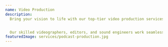 ```yaml
---
name: Video Production
description:
  Bring your vision to life with our top-tier video production services. Whether it’s for branding, promotional content, or storytelling, our fully-equipped studio and experienced team are here to make your ideas shine. From concept development to post-production, we handle every step with precision and creativity.


  Our skilled videographers, editors, and sound engineers work seamlessly together to produce videos that captivate and engage. We deliver stunning visuals in 4K, ensuring your content looks flawless across all platforms. Whether you need videos for social media, websites, or marketing campaigns, we’re here to craft content that connects and drives results.
featuredImage: services/podcast-production.jpg
---
```

